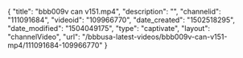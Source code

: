 {
    "title": "bbb009v can v151.mp4",
    "description": "",
    "channelid": "111091684",
    "videoid": "109966770",
    "date_created": "1502518295",
    "date_modified": "1504049175",
    "type": "captivate",
    "layout": "channelVideo",
    "url": "\/bbbusa-latest-videos\/bbb009v-can-v151-mp4\/111091684-109966770"
}